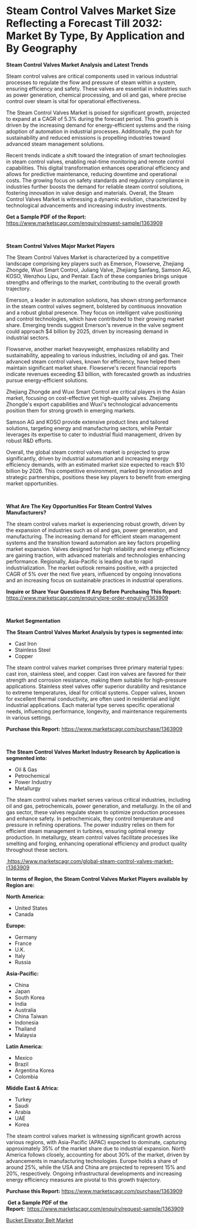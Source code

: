 <p><h1>Steam Control Valves Market Size Reflecting a Forecast Till 2032: Market By Type, By Application and By Geography</h1></p><p><strong>Steam Control Valves Market Analysis and Latest Trends</strong></p>
<p><p>Steam control valves are critical components used in various industrial processes to regulate the flow and pressure of steam within a system, ensuring efficiency and safety. These valves are essential in industries such as power generation, chemical processing, and oil and gas, where precise control over steam is vital for operational effectiveness.</p><p>The Steam Control Valves Market is poised for significant growth, projected to expand at a CAGR of 5.3% during the forecast period. This growth is driven by the increasing demand for energy-efficient systems and the rising adoption of automation in industrial processes. Additionally, the push for sustainability and reduced emissions is propelling industries toward advanced steam management solutions.</p><p>Recent trends indicate a shift toward the integration of smart technologies in steam control valves, enabling real-time monitoring and remote control capabilities. This digital transformation enhances operational efficiency and allows for predictive maintenance, reducing downtime and operational costs. The growing focus on safety standards and regulatory compliance in industries further boosts the demand for reliable steam control solutions, fostering innovation in valve design and materials. Overall, the Steam Control Valves Market is witnessing a dynamic evolution, characterized by technological advancements and increasing industry investments.</p></p>
<p><strong>Get a Sample PDF of the Report:&nbsp;</strong> <a href="https://www.marketscagr.com/enquiry/request-sample/1363909?utm_campaign=2942&utm_medium=2&utm_source=Github&utm_content=ia&utm_term=10042025&utm_id=steam-control-valves">https://www.marketscagr.com/enquiry/request-sample/1363909</a></p>
<p>&nbsp;</p>
<p><strong>Steam Control Valves Major Market Players</strong></p>
<p><p>The Steam Control Valves Market is characterized by a competitive landscape comprising key players such as Emerson, Flowserve, Zhejiang Zhongde, Wuxi Smart Control, Juliang Valve, Zhejiang Sanfang, Samson AG, KOSO, Wenzhou Lipu, and Pentair. Each of these companies brings unique strengths and offerings to the market, contributing to the overall growth trajectory.</p><p>Emerson, a leader in automation solutions, has shown strong performance in the steam control valves segment, bolstered by continuous innovation and a robust global presence. They focus on intelligent valve positioning and control technologies, which have contributed to their growing market share. Emerging trends suggest Emerson's revenue in the valve segment could approach $4 billion by 2025, driven by increasing demand in industrial sectors.</p><p>Flowserve, another market heavyweight, emphasizes reliability and sustainability, appealing to various industries, including oil and gas. Their advanced steam control valves, known for efficiency, have helped them maintain significant market share. Flowserve's recent financial reports indicate revenues exceeding $3 billion, with forecasted growth as industries pursue energy-efficient solutions.</p><p>Zhejiang Zhongde and Wuxi Smart Control are critical players in the Asian market, focusing on cost-effective yet high-quality valves. Zhejiang Zhongde's export capabilities and Wuxi's technological advancements position them for strong growth in emerging markets.</p><p>Samson AG and KOSO provide extensive product lines and tailored solutions, targeting energy and manufacturing sectors, while Pentair leverages its expertise to cater to industrial fluid management, driven by robust R&D efforts.</p><p>Overall, the global steam control valves market is projected to grow significantly, driven by industrial automation and increasing energy efficiency demands, with an estimated market size expected to reach $10 billion by 2026. This competitive environment, marked by innovation and strategic partnerships, positions these key players to benefit from emerging market opportunities.</p></p>
<p>&nbsp;</p>
<p><strong>What Are The Key Opportunities For Steam Control Valves Manufacturers?</strong></p>
<p><p>The steam control valves market is experiencing robust growth, driven by the expansion of industries such as oil and gas, power generation, and manufacturing. The increasing demand for efficient steam management systems and the transition toward automation are key factors propelling market expansion. Valves designed for high reliability and energy efficiency are gaining traction, with advanced materials and technologies enhancing performance. Regionally, Asia-Pacific is leading due to rapid industrialization. The market outlook remains positive, with a projected CAGR of 5% over the next five years, influenced by ongoing innovations and an increasing focus on sustainable practices in industrial operations.</p></p>
<p><strong>Inquire or Share Your Questions If Any Before Purchasing This Report:</strong> <a href="https://www.marketscagr.com/enquiry/pre-order-enquiry/1363909?utm_campaign=2942&utm_medium=2&utm_source=Github&utm_content=ia&utm_term=10042025&utm_id=steam-control-valves">https://www.marketscagr.com/enquiry/pre-order-enquiry/1363909</a></p>
<p>&nbsp;</p>
<p><strong>Market Segmentation</strong></p>
<p><strong>The Steam Control Valves Market Analysis by types is segmented into:</strong></p>
<p><ul><li>Cast Iron</li><li>Stainless Steel</li><li>Copper</li></ul></p>
<p><p>The steam control valves market comprises three primary material types: cast iron, stainless steel, and copper. Cast iron valves are favored for their strength and corrosion resistance, making them suitable for high-pressure applications. Stainless steel valves offer superior durability and resistance to extreme temperatures, ideal for critical systems. Copper valves, known for excellent thermal conductivity, are often used in residential and light industrial applications. Each material type serves specific operational needs, influencing performance, longevity, and maintenance requirements in various settings.</p></p>
<p><strong>Purchase this Report:&nbsp;</strong><a href="https://www.marketscagr.com/purchase/1363909?utm_campaign=2942&utm_medium=2&utm_source=Github&utm_content=ia&utm_term=10042025&utm_id=steam-control-valves">https://www.marketscagr.com/purchase/1363909</a></p>
<p>&nbsp;</p>
<p><strong>The Steam Control Valves Market Industry Research by Application is segmented into:</strong></p>
<p><ul><li>Oil & Gas</li><li>Petrochemical</li><li>Power Industry</li><li>Metallurgy</li></ul></p>
<p><p>The steam control valves market serves various critical industries, including oil and gas, petrochemicals, power generation, and metallurgy. In the oil and gas sector, these valves regulate steam to optimize production processes and enhance safety. In petrochemicals, they control temperature and pressure in refining operations. The power industry relies on them for efficient steam management in turbines, ensuring optimal energy production. In metallurgy, steam control valves facilitate processes like smelting and forging, enhancing operational efficiency and product quality throughout these sectors.</p></p>
<p><a href="https://www.marketscagr.com/global-steam-control-valves-market-r1363909?utm_campaign=2942&utm_medium=2&utm_source=Github&utm_content=ia&utm_term=10042025&utm_id=steam-control-valves">&nbsp;https://www.marketscagr.com/global-steam-control-valves-market-r1363909</a></p>
<p><strong>In terms of Region, the Steam Control Valves Market Players available by Region are:</strong></p>
<p>
    <p> <strong> North America: </strong>
        <ul>
            <li>United States</li>
            <li>Canada</li>
        </ul>
        </p> 
    <p> <strong> Europe: </strong>
        <ul>
            <li>Germany</li>
            <li>France</li>
            <li>U.K.</li>
            <li>Italy</li>
            <li>Russia</li>
        </ul>
        </p> 
    <p> <strong> Asia-Pacific: </strong>
        <ul>
            <li>China</li>
            <li>Japan</li>
            <li>South Korea</li>
            <li>India</li>
            <li>Australia</li>
            <li>China Taiwan</li>
            <li>Indonesia</li>
            <li>Thailand</li>
            <li>Malaysia</li>
        </ul>
        </p> 
    <p> <strong> Latin America: </strong>
        <ul>
            <li>Mexico</li>
            <li>Brazil</li>
            <li>Argentina Korea</li>
            <li>Colombia</li>
        </ul>
        </p> 
    <p> <strong> Middle East & Africa: </strong>
        <ul>
            <li>Turkey</li>
            <li>Saudi</li>
            <li>Arabia</li>
            <li>UAE</li>
            <li>Korea</li>
        </ul>
    </p>
    </p>
<p><p>The steam control valves market is witnessing significant growth across various regions, with Asia-Pacific (APAC) expected to dominate, capturing approximately 35% of the market share due to industrial expansion. North America follows closely, accounting for about 30% of the market, driven by advancements in manufacturing technologies. Europe holds a share of around 25%, while the USA and China are projected to represent 15% and 20%, respectively. Ongoing infrastructural developments and increasing energy efficiency measures are pivotal to this growth trajectory.</p></p>
<p><strong>Purchase this Report: </strong><a href="https://www.marketscagr.com/purchase/1363909?utm_campaign=2942&utm_medium=2&utm_source=Github&utm_content=ia&utm_term=10042025&utm_id=steam-control-valves">https://www.marketscagr.com/purchase/1363909</a></p>
<p>&nbsp;<strong>Get a Sample PDF of the Report:&nbsp;&nbsp;</strong><a href="https://www.marketscagr.com/enquiry/request-sample/1363909?utm_campaign=2942&utm_medium=2&utm_source=Github&utm_content=ia&utm_term=10042025&utm_id=steam-control-valves">https://www.marketscagr.com/enquiry/request-sample/1363909</a></p>
<p><strong></strong></p>
<p><p><a href="https://github.com/weisonmanych/Market-Research-Report-List-1/blob/main/bucket-elevator-belt-market.md?utm_campaign=2942&utm_medium=2&utm_source=Github&utm_content=ia&utm_term=10042025&utm_id=steam-control-valves">Bucket Elevator Belt Market</a></p></p>